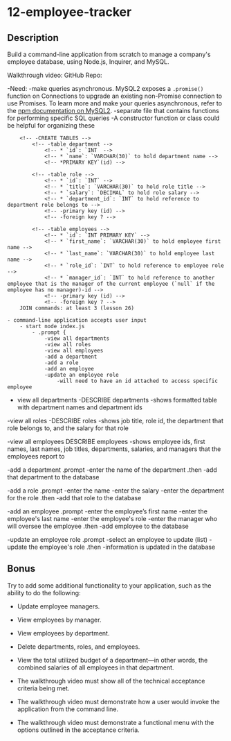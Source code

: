 # 12-employee-tracker

## Description
Build a command-line application from scratch to manage a company's employee database, using Node.js, Inquirer, and MySQL.


Walkthrough video:
GitHub Repo:

-Need:
    <!-- [MySQL2 package](https://www.npmjs.com/package/mysql2) to connect to your MySQL database and perform queries -->
    <!-- [Inquirer package](https://www.npmjs.com/package/inquirer) to interact with the user via the command line -->
    <!-- [console.table package](https://www.npmjs.com/package/console.table) to print MySQL rows to the console -->
    -make queries asynchronous. MySQL2 exposes a `.promise()` function on Connections to upgrade an existing non-Promise connection to use Promises. To learn more and make your queries asynchronous, refer to the [npm documentation on MySQL2](https://www.npmjs.com/package/mysql2).
    -separate file that contains functions for performing specific SQL queries
        -A constructor function or class could be helpful for organizing these
    <!-- -seeds.sql -->
    <!-- -query.sql -->
    <!-- -schema.sql -->
        <!-- -DROP DATABASE IF EXISTS employees -->
        <!-- -CREATE DATABASE employees -->

        <!-- -CREATE TABLES -->
            <!-- -table department -->
                <!-- * `id`: `INT  -->
                <!-- * `name`: `VARCHAR(30)` to hold department name -->
                <!-- *PRIMARY KEY`(id) -->

            <!-- -table role -->
                <!-- * `id`: `INT` -->
                <!-- * `title`: `VARCHAR(30)` to hold role title -->
                <!-- * `salary`: `DECIMAL` to hold role salary -->
                <!-- * `department_id`: `INT` to hold reference to department role belongs to -->
                <!-- -primary key (id) -->
                <!-- -foreign key ? -->

            <!-- -table employees -->
                <!-- * `id`: `INT PRIMARY KEY` -->
                <!-- * `first_name`: `VARCHAR(30)` to hold employee first name -->
                <!-- * `last_name`: `VARCHAR(30)` to hold employee last name -->
                <!-- * `role_id`: `INT` to hold reference to employee role -->
                <!-- * `manager_id`: `INT` to hold reference to another employee that is the manager of the current employee (`null` if the employee has no manager)-id -->
                <!-- -primary key (id) -->
                <!-- -foreign key ? -->
        JOIN commands: at least 3 (lesson 26)

    - command-line application accepts user input
        - start node index.js
            - .prompt {
                -view all departments
                -view all roles
                -view all employees
                -add a department
                -add a role
                -add an employee
                -update an employee role
                    -will need to have an id attached to access specific employee

- view all departments
    -DESCRIBE departments
        -shows formatted table with department names and department ids

-view all roles
    -DESCRIBE roles
        -shows job title, role id, the department that role belongs to, and the salary for that role

-view all employees
    DESCRIBE employees
        -shows employee ids, first names, last names, job titles, departments, salaries, and managers that the employees report to

-add a department
    .prompt
        -enter the name of the department 
    .then
        -add that department to the database

-add a role
    .prompt
        -enter the name
        -enter the salary
        -enter the department for the role
    .then
        -add that role to the database

-add an employee
    .prompt
        -enter the employee’s first name
        -enter the employee's last name
        -enter the employee's role
        -enter the manager who will oversee the employee
    .then
        -add employee to the database

-update an employee role
    .prompt
        -select an employee to update (list)
        -update the employee's role
    .then
        -information is updated in the database 



## Bonus

Try to add some additional functionality to your application, such as the ability to do the following:

* Update employee managers.

* View employees by manager.

* View employees by department.

* Delete departments, roles, and employees.

* View the total utilized budget of a department&mdash;in other words, the combined salaries of all employees in that department.




* The walkthrough video must show all of the technical acceptance criteria being met.

* The walkthrough video must demonstrate how a user would invoke the application from the command line.

* The walkthrough video must demonstrate a functional menu with the options outlined in the acceptance criteria.
